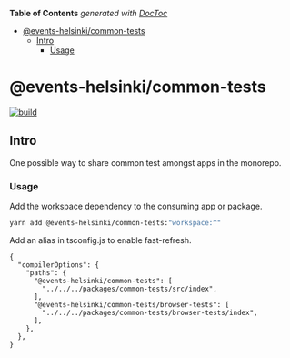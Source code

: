 <!-- START doctoc generated TOC please keep comment here to allow auto update -->
<!-- DON'T EDIT THIS SECTION, INSTEAD RE-RUN doctoc TO UPDATE -->
**Table of Contents**  *generated with [DocToc](https://github.com/thlorenz/doctoc)*

- [@events-helsinki/common-tests](#events-helsinkicommon-tests)
  - [Intro](#intro)
    - [Usage](#usage)

<!-- END doctoc generated TOC please keep comment here to allow auto update -->

# @events-helsinki/common-tests

<p align="left">
  <a aria-label="Build" href="https://github.com/City-of-Helsinki/events-helsinki-monorepo/actions">
    <img alt="build" src="https://github.com/City-of-Helsinki/events-helsinki-monorepo/actions/workflows/ci-packages.yml/badge.svg?label=CI&logo=github&style=flat-quare&labelColor=000000" />
  </a>
</p>

## Intro

One possible way to share common test amongst apps in the monorepo.

### Usage

Add the workspace dependency to the consuming app or package.

```bash
yarn add @events-helsinki/common-tests:"workspace:^"
```

Add an alias in tsconfig.js to enable fast-refresh.

```json5
{
  "compilerOptions": {
    "paths": {
      "@events-helsinki/common-tests": [
        "../../../packages/common-tests/src/index",
      ],
      "@events-helsinki/common-tests/browser-tests": [
        "../../../packages/common-tests/browser-tests/index",
      ],
    },
  },
}
```
